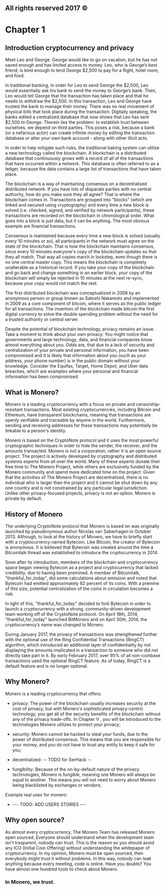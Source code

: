 ## All rights reserved 2017 ©

# Chapter 1

## Introduction cryptocurrency and privacy

Meet Leo and George. George would like to go on vacation, but he has not saved enough and has limited access to money. Leo, who is George’s best friend, is kind enough to lend George $2,500 to pay for a flight, hotel room, and food. 

In traditional banking, in order for Leo to send George the $2,500, Leo would essentially ask his bank to send the money to George’s bank. Then, Leo would tell George that the transaction has taken place and that he needs to withdraw the $2,500. In this transaction, Leo and George have trusted the bank to manage their money. 
There was no real movement of physical bills that took place during the transaction. Digitally speaking, the banks edited a centralized database that now shows that Leo has sent $2,500 to George. Therein lies the problem: to establish trust between ourselves, we depend on third parties. This poses a risk, because a bank (or a nefarious actor) can create infinite money by editing the transaction database or alter your own bank account - along with other illicit acts.

In order to help mitigate such risks, the traditional baking system can utilize a new technology called the blockchain. A blockchain is a distributed database that continuously grows with a record of all of the transactions that have occurred within a network. This database is often referred to as a ledger, because the data contains a large list of transactions that have taken place.

The blockchain is a way of maintaining consensus on a decentralised distributed network. If you have lots of disparate parties with no central authority, how do you make sure they all agree?
That is where the blockchain comes in. Transactions are grouped into “blocks” (which are linked and secured using cryptography) and every time a new block is solved (i.e. checked, signed, and verified by network participants), these transactions are recorded on the blockchain in chronological order. What goes into a block is just data, but it can be anything. The most obvious example are financial transactions.

Consensus is maintained because every time a new block is solved (usually every 10 minutes or so), all participants in the network must agree on the state of the blockchain. That is how the blockchain maintains consensus, since every 10 minutes everyone's copy of the blockchain updates so that they all match. That way all copies march in lockstep, even though there is no one central master copy. This means the blockchain is completely unalterable as a historical record. If you take your copy of the blockchain and go back and change something in an earlier block, your copy of the blockchain will simply be rejected in 10 minutes at the next re-sync, because your copy would not match the rest.

The first distributed blockchain was conceptualized in 2008 by an anonymous person or group known as Satoshi Nakamoto and implemented in 2009 as a core component of bitcoin, where it serves as the public ledger for all transactions. The invention of the blockchain made bitcoin the first digital currency to solve the double spending problem without the need for a trusted authority or central server.

Despite the potential of blockchain technology, privacy remains an issue. Take a moment to think about your own privacy: You might notice that governments and large technology, data, and financial companies know almost everything about you. Odds are, that due to a lack of security and centralization of your private and personal information, you have been 
compromised and it is likely that information about you (such as your address, your phone number) is in the public domain without your knowledge. Consider the Equifax, Target, Home Depot, and Uber data breaches, which are examples where your personal and financial information has been compromised.

 
## What is Monero?

Monero is a leading cryptocurrency with a focus on private and censorship-resistant transactions. Most existing cryptocurrencies, including Bitcoin and Ethereum, have transparent blockchains, meaning that transactions are openly verifiable and traceable by anyone in the world. Furthermore, sending and receiving addresses for these transactions may potentially be linkable to a person's identity.

 Monero is based on the CryptoNote protocol and it uses the most powerful cryptographic techniques in order to hide the sender, the receiver, and the amounts transacted. Monero is not a corporation; rather it is an open source project. The project is actively developed by cryptography and distributed systems experts from all over the world. 
Many of these experts donate their free time to The Monero Project, while others are exclusively funded by the Monero community and spend more dedicated time on the project. Given that the activities of The Monero Project are decentralized, there is no individual who is larger than the project and it cannot be shut down by any one country and is not constrained by any particular legal jurisdiction. Unlike other privacy-focused projects, privacy is not an option. Monero is private by default.

## History of Monero
The underlying CryptoNote protocol that Monero is based on was originally launched by pseudonymous author Nicolas van Saberhagen in October 2013. Although, to look at the history of Monero, we have to briefly start with a cryptocurrency named Bytecoin. Like Bitcoin, the creator of Bytecoin is anonymous. It is believed that Bytecoin was created around the time a Bitcointalk thread was established to introduce the cryptocurrency in 2014.


Soon after its introduction, members of the blockchain and cryptocurrency space began viewing Bytecoin as a project and cryptocurrency that lacked credibility, due to having been premined. A member of Bitcointalk, "thankful_for_today", did some calculations about emission and noted that Bytecoin had emitted approximately 82 percent of its coins. With a premine of this size, potential centralization of the coins in circulation becomes a risk.

In light of this, "thankful_for_today" decided to fork Bytecoin in order to launch a cryptocurrency with a strong, community-driven development team working off of the CryptoNote protocol. On April 18th, 2014, "thankful_for_today" launched BitMonero and on April 30th, 2014, the cryptocurrency’s name was changed to Monero. 


During January 2017, the privacy of transactions was strengthened further with the optional use of the Ring Confidential Transactions (RingCT) algorithm, which introduced an additional layer of confidentiality by not displaying the amounts implicated in a transaction to someone who did not directly take part in it. By early February 2017, over 95% of all non-coinbase transactions used the optional RingCT feature. As of today, RingCT is a default feature and is no longer optional.


## Why Monero?

Monero is a leading cryptocurrency that offers:
 
* privacy: The power of the blockchain usually increases security at the cost of privacy, but with Monero's sophisticated privacy-centric technology, you get all of the security benefits of the blockchain without any of the privacy trade-offs. In Chapter V , you will be introduced to the technologies Monero utilizes to protect your privacy;

* security: Monero cannot be hacked to steal your funds, due to the power of distributed consensus. This means that you are responsible for your money, and you do not have to trust any entity to keep it safe for you;

* decentralized: -- TODO for SerHack --

* fungibility: Because of the on-by-default nature of the privacy technologies, Monero is fungible, meaning one Monero will always be equal to another. This means you will not need to worry about Monero being blacklisted by exchanges or vendors;

Example real uses for monero:

*   --- TODO: ADD USERS STORIES ---

## Why open source?

As almost every cryptocurrency, The Monero Team has released Monero open sourced. Everyone should understand when the development team isn't trasparent, nobody can trust. This is the reason so you should avoid any ICO (Initial Coin Offering) without understanding the whitepaper of cryptocurrency. In my opinion, Monero must be open sourced, then everybody might trust it without problems. In this way, nobody can leak anything because every meeting, code is online. Have you doubts? You have almost one hundred tools to check about Monero.

### In Monero, we trust.
